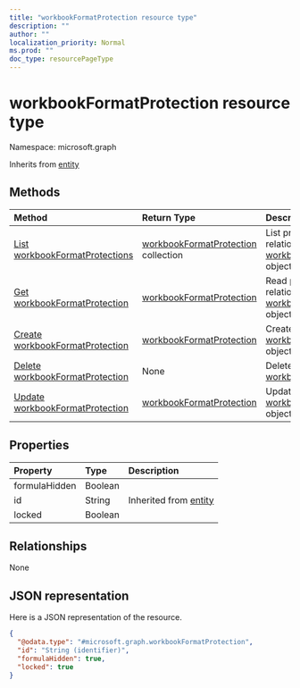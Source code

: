 ```yaml
---
title: "workbookFormatProtection resource type"
description: ""
author: ""
localization_priority: Normal
ms.prod: ""
doc_type: resourcePageType
---
```


# workbookFormatProtection resource type


Namespace: microsoft.graph




Inherits from [entity](../resources/entity.md)

## Methods
|Method|Return Type|Description|
|:---|:---|:---|
|[List workbookFormatProtections](../api/workbookformatprotection-list.md)|[workbookFormatProtection](../resources/workbookformatprotection.md) collection|List properties and relationships of the [workbookFormatProtection](../resources/workbookformatprotection.md) objects.|
|[Get workbookFormatProtection](../api/workbookformatprotection-get.md)|[workbookFormatProtection](../resources/workbookformatprotection.md)|Read properties and relationships of the [workbookFormatProtection](../resources/workbookformatprotection.md) object.|
|[Create workbookFormatProtection](../api/workbookformatprotection-create.md)|[workbookFormatProtection](../resources/workbookformatprotection.md)|Create a new [workbookFormatProtection](../resources/workbookformatprotection.md) object.|
|[Delete workbookFormatProtection](../api/workbookformatprotection-delete.md)|None|Deletes a [workbookFormatProtection](../resources/workbookformatprotection.md).|
|[Update workbookFormatProtection](../api/workbookformatprotection-update.md)|[workbookFormatProtection](../resources/workbookformatprotection.md)|Update the properties of a [workbookFormatProtection](../resources/workbookformatprotection.md) object.|

## Properties
|Property|Type|Description|
|:---|:---|:---|
|formulaHidden|Boolean||
|id|String| Inherited from [entity](../resources/entity.md)|
|locked|Boolean||

## Relationships
None

## JSON representation
Here is a JSON representation of the resource.
<!-- {
  "blockType": "resource",
  "keyProperty": "id",
  "@odata.type": "microsoft.graph.workbookFormatProtection",
  "baseType": "microsoft.graph.entity",
  "openType": false
}
-->
``` json
{
  "@odata.type": "#microsoft.graph.workbookFormatProtection",
  "id": "String (identifier)",
  "formulaHidden": true,
  "locked": true
}
```

